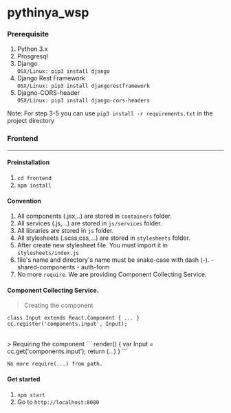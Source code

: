 # pythinya_wsp

### Prerequisite
1. Python 3.x
2. Prosgresql
3. Django  
    `
    OSX/Linux: pip3 install django
    `  
4. Django Rest Framework  
    `
    OSX/Linux: pip3 install djangorestframework
    `
5. Djagno-CORS-header   
    `
    OSX/Linux: pip3 install django-cors-headers
    `   

Note:
  For step 3-5 you can use `pip3 install -r requirements.txt` in the project directory



### Frontend
---

#### Preinstallation
  1. `cd frontend`
  2. `npm install`


#### Convention
  1. All components (.jsx,..) are stored in `containers` folder.
  2. All services (.js,...) are stored in `js/services` folder.
  3. All libraries are stored in `js` folder.
  4. All stylesheets (.scss,css,...) are stored in `stylesheets` folder.
  5. After create new stylesheet file. You must import it in `stylesheets/index.js`
  6. file's name and directory's name must be snake-case with dash (-).
    - shared-components
    - auth-form
  7. No more `require`. We are providing Component Collecting Service.

#### Component Collecting Service.

  > Creating the component
  ```
  class Input extends React.Component { ... }
  cc.register('components.input', Input);
  ```

  <br/>
  > Requiring the component
  ```
  render() {
    var Input = cc.get('components.input');
    return (...)
  }
  ```

  `No more require(...) from path.`


#### Get started
  1. `npm start`
  2. Go to `http://localhost:8080`
